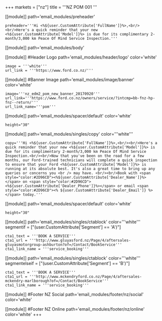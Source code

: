 +++
markets = ["nz"]
title = '''NZ POM 001 '''

[[module]]
path='email_modules/preheader'

	preheader='''Hi <%${user.CustomAttribute['FullName']}%>,<br/><br/>Here's a quick reminder that your new <%${user.CustomAttribute['Model']}%> is due for its complimentary 2-month/3,000 km Peace Of Mind Service Inspection.'''
    
    
[[module]]
path='email_modules/body'


[[module]] #Header Logo
path='email_modules/header/logo'
color='white'

	image = '''white'''
	url_link = '''https://www.ford.co.nz/'''

[[module]] #Banner Image
path='email_modules/image/banner'
color='white'

	image='''nz_edm2_pom_new_banner_20170920'''
	url_link='''https://www.ford.co.nz/owners/service/?intcmp=bb-fnz-hp-fnz--return/'''
	url_link_name='''pom'''

[[module]]
path='email_modules/spacer/default'
color='white'

	height="30"

[[module]]
path='email_modules/singles/copy'
color='''white'''

	copy='''Hi <%${user.CustomAttribute['FullName']}%>,<br/><br/>Here's a quick reminder that your new <%${user.CustomAttribute['Model']}%> is due for its complimentary 2-month/3,000 km Peace Of Mind Service Inspection.<br/><br/>Now that you've been on the road for a few months, our Ford-trained technicians will complete a quick inspection to ensure that your Ford <%${user.CustomAttribute['Model']}%> is running at its absolute best. It's also a great time to bring up any queries or concerns you <br /> may have. <br/><br/>Book with <span style="color:#2D96CD"><%${user.CustomAttribute['Dealer_Name']}%></span> on <span style="color:#2D96CD"><%${user.CustomAttribute['Dealer_Phone']}%></span> or email <span style="color:#2D96CD"><% ${user.CustomAttribute['Dealer_Email']} %></span> today.'''

[[module]]
path='email_modules/spacer/default'
color='white'

	height="30"

    
[[module]]
path='email_modules/singles/ctablock'
color='''white'''
segmentif = ["(user.CustomAttribute['Segment'] == 'A')"]

	cta1_text = '''BOOK A SERVICE'''
	cta1_url = '''http://www.gluyasford.nz/Page/4/aftersales-gluyasmotorgroup-ashburton?of=/Contact/BookService'''
	cta1_link_name = '''service_booking'''
    
[[module]]
path='email_modules/singles/ctablock'
color='''white'''
segmentelseif = ["(user.CustomAttribute['Segment'] == 'B')"]

	cta1_text = '''BOOK A SERVICE'''
	cta1_url = '''http://www.mckendryford.co.nz/Page/4/aftersales-mckendry-marlborough?of=/Contact/BookService'''
	cta1_link_name = '''service_booking'''
    
    

[[module]] #Footer NZ Social
path='email_modules/footer/nz/social'
color='white'


[[module]] #Footer NZ Online
path='email_modules/footer/nz/online'
color='white'
+++